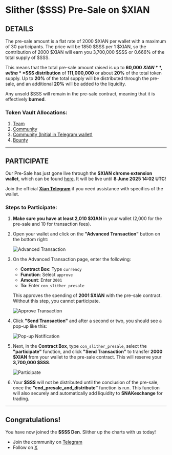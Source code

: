# Slither ($SSS) Pre-Sale on $XIAN

## DETAILS

The pre-sale amount is a flat rate of 2000 $XIAN per wallet with a maximum of 30 participants. The price will be 1850 $SSS per 1 $XIAN, so the contribution of 2000 $XIAN will earn you 3,700,000 $SSS or 0.666% of the total supply of $SSS. 

This means that the total pre-sale amount raised is up to **60,000 $XIAN**, with a **$SSS distribution** of **111,000,000** or about **20%** of the total token supply. Up to **20%** of the total supply will be distributed through the pre-sale, and an additional **20%** will be added to the liquidity.

Any unsold $SSS will remain in the pre-sale contract, meaning that it is effectively **burned**.

### Token Vault Allocations:
1. [Team](https://explorer.xian.org/tx/368F052B8D189861D3A26DBCA3B88BFD1521C3A1D347B67ADCF1D915C70B873E)
2. [Community](https://explorer.xian.org/tx/9FA5ADAB0D89DD52AE0EADE4EBEF3579659B6E51279E223CEAE69EA318AC0DF6)
3. [Community (Initial in Telegram wallet)](https://explorer.xian.org/tx/E2B612D777003B3275DB685870E377BED381D0EC4652761A663281A0B9680E80)
4. [Bounty](https://explorer.xian.org/tx/ACEF14149A5E100057026F1E8427106511C10C2EC32835C1921224DD7514152B)

---

## PARTICIPATE

Our Pre-Sale has just gone live through the **$XIAN chrome extension wallet**, which can be found [here]([https://xian.org](https://chromewebstore.google.com/detail/xian-wallet/kcimjjhplbcgkcnanijkolfillgfanlc)). It will be live until **8 June 2025 14:02 UTC**!

Join the official **[Xian Telegram](https://t.me/slither_on_xian)** if you need assistance with specifics of the wallet.

### Steps to Participate:

1. **Make sure you have at least 2,010 $XIAN** in your wallet (2,000 for the pre-sale and 10 for transaction fees).

2. Open your wallet and click on the **"Advanced Transaction"** button on the bottom right:

   ![Advanced Transaction](images/advanced-transaction.png)

3. On the Advanced Transaction page, enter the following:
   - **Contract Box**: Type `currency`
   - **Function**: Select `approve`
   - **Amount**: Enter `2001`
   - **To**: Enter `con_slither_presale`

   This approves the spending of **2001 $XIAN** with the pre-sale contract. Without this step, you cannot participate.

   ![Approve Transaction](images/approve-transaction.png)

4. Click **"Send Transaction"** and after a second or two, you should see a pop-up like this:

   ![Pop-up Notification](images/popup-notification.png)

5. Next, in the **Contract Box**, type `con_slither_presale`, select the **"participate"** function, and click **"Send Transaction"** to transfer **2000 $XIAN** from your wallet to the pre-sale contract. This will reserve your **3,700,000 $SSS**.

   ![Participate](images/participate-transaction.png)

6. Your **$SSS** will not be distributed until the conclusion of the pre-sale, once the **“end_presale_and_distribute”** function is run. This function will also securely and automatically add liquidity to **SNAKexchange** for trading.

---

## Congratulations!

You have now joined the **$SSS Den**. Slither up the charts with us today! 

- Join the community on [Telegram](https://t.me/slither_on_xian)  
- Follow on [X](https://x.com/slither_on_xian)
